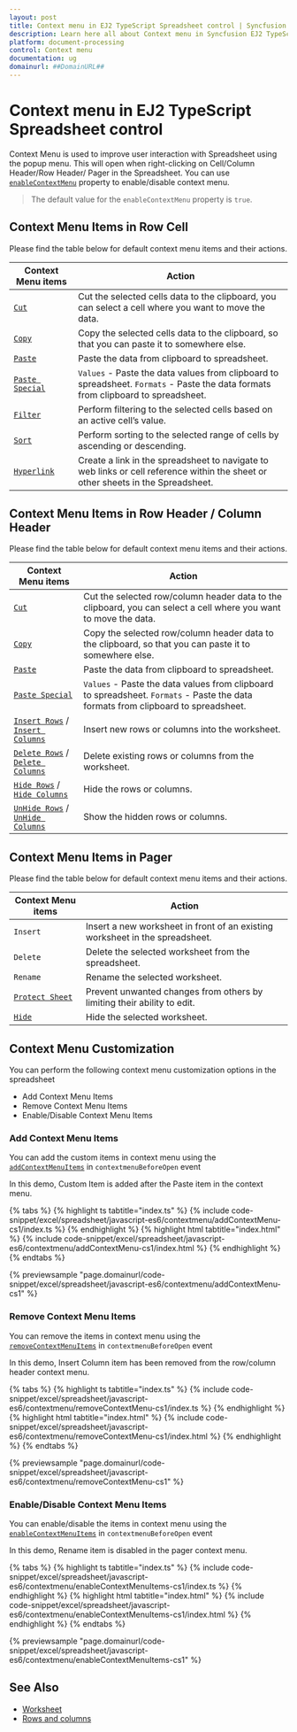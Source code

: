 ```yaml
---
layout: post
title: Context menu in EJ2 TypeScript Spreadsheet control | Syncfusion
description: Learn here all about Context menu in Syncfusion EJ2 TypeScript Spreadsheet control of Syncfusion Essential JS 2 and more.
platform: document-processing
control: Context menu 
documentation: ug
domainurl: ##DomainURL##
---
```


# Context menu in EJ2 TypeScript Spreadsheet control

Context Menu is used to improve user interaction with Spreadsheet using the popup menu. This will open when right-clicking on Cell/Column Header/Row Header/ Pager in the Spreadsheet. You can use [`enableContextMenu`](https://ej2.syncfusion.com/documentation/api/spreadsheet/#enablecontextmenu) property to enable/disable context menu.

> The default value for the `enableContextMenu` property is `true`.

## Context Menu Items in Row Cell

Please find the table below for default context menu items and their actions.

| Context Menu items | Action |
|-------|---------|
| [`Cut`](https://ej2.syncfusion.com/documentation/api/spreadsheet/#cut) | Cut the selected cells data to the clipboard, you can select a cell where you want to move the data. |
| [`Copy`](https://ej2.syncfusion.com/documentation/api/spreadsheet/#copy) | Copy the selected cells data to the clipboard, so that you can paste it to somewhere else. |
| [`Paste`](https://ej2.syncfusion.com/documentation/api/spreadsheet/#paste) | Paste the data from clipboard to spreadsheet. |
| [`Paste Special`](https://ej2.syncfusion.com/documentation/api/spreadsheet/#paste) | `Values` - Paste the data values from clipboard to spreadsheet.  `Formats` - Paste the data formats from clipboard to spreadsheet. |
| [`Filter`](https://ej2.syncfusion.com/documentation/api/spreadsheet/#filter) | Perform filtering to the selected cells based on an active cell’s value. |
| [`Sort`](https://ej2.syncfusion.com/documentation/api/spreadsheet/#sort) | Perform sorting to the selected range of cells by ascending or descending. |
| [`Hyperlink`](https://ej2.syncfusion.com/documentation/api/spreadsheet/#hyperlink) | Create a link in the spreadsheet to navigate to web links or cell reference within the sheet or other sheets in the Spreadsheet. |
 
## Context Menu Items in Row Header / Column Header

Please find the table below for default context menu items and their actions.

| Context Menu items | Action |
|-------|---------|
| [`Cut`](https://ej2.syncfusion.com/documentation/api/spreadsheet/#cut) | Cut the selected row/column header data to the clipboard, you can select a cell where you want to move the data. |
| [`Copy`](https://ej2.syncfusion.com/documentation/api/spreadsheet/#copy) | Copy the selected row/column header data to the clipboard, so that you can paste it to somewhere else. |
| [`Paste`](https://ej2.syncfusion.com/documentation/api/spreadsheet/#paste) | Paste the data from clipboard to spreadsheet. |
| [`Paste Special`](https://ej2.syncfusion.com/documentation/api/spreadsheet/#paste) | `Values` - Paste the data values from clipboard to spreadsheet. `Formats` - Paste the data formats from clipboard to spreadsheet. |
| [`Insert Rows`](https://ej2.syncfusion.com/documentation/api/spreadsheet/#insertrow) / [`Insert Columns`](https://ej2.syncfusion.com/documentation/api/spreadsheet/#insertcolumn) | Insert new rows or columns into the worksheet. |
| [`Delete Rows`](https://ej2.syncfusion.com/documentation/api/spreadsheet/#delete) / [`Delete Columns`](https://ej2.syncfusion.com/documentation/api/spreadsheet/#delete) | Delete existing rows or columns from the worksheet. |
| [`Hide Rows`](https://ej2.syncfusion.com/documentation/api/spreadsheet/#hiderow) / [`Hide Columns`](https://ej2.syncfusion.com/documentation/api/spreadsheet/#hidecolumn) | Hide the rows or columns. |
| [`UnHide Rows`](https://ej2.syncfusion.com/documentation/api/spreadsheet/#hiderow) / [`UnHide Columns`](https://ej2.syncfusion.com/documentation/api/spreadsheet/#hidecolumn) | Show the hidden rows or columns. |

## Context Menu Items in Pager

Please find the table below for default context menu items and their actions.

| Context Menu items | Action |
|-------|---------|
| `Insert` | Insert a new worksheet in front of an existing worksheet in the spreadsheet. |
| `Delete` | Delete the selected worksheet from the spreadsheet. |
| `Rename` | Rename the selected worksheet. |
| [`Protect Sheet`](https://ej2.syncfusion.com/documentation/api/spreadsheet/#protectsheet) | Prevent unwanted changes from others by limiting their ability to edit. |
| [`Hide`](https://ej2.syncfusion.com/documentation/api/spreadsheet/#hide) |Hide the selected worksheet. |
 
## Context Menu Customization

You can perform the following context menu customization options in the spreadsheet

* Add Context Menu Items
* Remove Context Menu Items
* Enable/Disable Context Menu Items

### Add Context Menu Items

You can add the custom items in context menu using the [`addContextMenuItems`](https://ej2.syncfusion.com/documentation/api/spreadsheet/#addcontextmenuttems) in `contextmenuBeforeOpen` event

In this demo, Custom Item is added after the Paste item in the context menu.

{% tabs %}
{% highlight ts tabtitle="index.ts" %}
{% include code-snippet/excel/spreadsheet/javascript-es6/contextmenu/addContextMenu-cs1/index.ts %}
{% endhighlight %}
{% highlight html tabtitle="index.html" %}
{% include code-snippet/excel/spreadsheet/javascript-es6/contextmenu/addContextMenu-cs1/index.html %}
{% endhighlight %}
{% endtabs %}
        
{% previewsample "page.domainurl/code-snippet/excel/spreadsheet/javascript-es6/contextmenu/addContextMenu-cs1" %}

### Remove Context Menu Items

You can remove the items in context menu using the [`removeContextMenuItems`](https://ej2.syncfusion.com/documentation/api/spreadsheet/#removecontextmenuitems) in `contextmenuBeforeOpen` event

In this demo, Insert Column item has been removed from the row/column header context menu.

{% tabs %}
{% highlight ts tabtitle="index.ts" %}
{% include code-snippet/excel/spreadsheet/javascript-es6/contextmenu/removeContextMenu-cs1/index.ts %}
{% endhighlight %}
{% highlight html tabtitle="index.html" %}
{% include code-snippet/excel/spreadsheet/javascript-es6/contextmenu/removeContextMenu-cs1/index.html %}
{% endhighlight %}
{% endtabs %}
        
{% previewsample "page.domainurl/code-snippet/excel/spreadsheet/javascript-es6/contextmenu/removeContextMenu-cs1" %}

### Enable/Disable Context Menu Items

You can enable/disable the items in context menu using the [`enableContextMenuItems`](https://ej2.syncfusion.com/documentation/api/spreadsheet/#enablecontextmenuitems) in `contextmenuBeforeOpen` event

In this demo, Rename item is disabled in the pager context menu.

{% tabs %}
{% highlight ts tabtitle="index.ts" %}
{% include code-snippet/excel/spreadsheet/javascript-es6/contextmenu/enableContextMenuItems-cs1/index.ts %}
{% endhighlight %}
{% highlight html tabtitle="index.html" %}
{% include code-snippet/excel/spreadsheet/javascript-es6/contextmenu/enableContextMenuItems-cs1/index.html %}
{% endhighlight %}
{% endtabs %}
        
{% previewsample "page.domainurl/code-snippet/excel/spreadsheet/javascript-es6/contextmenu/enableContextMenuItems-cs1" %}

## See Also

* [Worksheet](./worksheet)
* [Rows and columns](./rows-and-columns)
